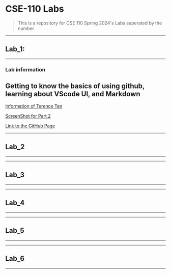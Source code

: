 # CSE-110 Labs 

> This is a repository for CSE 110 Spring 2024's Labs seperated by the number
---------------------------------------------------------------------------------------------
## Lab_1:
---------------------------------------------------------------------------------------------
### Lab information

Getting to know the basics of using github, learning about VScode UI, and Markdown
----------------------------------------------------------------------------------------------
[Information of Terence Tan](Lab-1/index.md)

[ScreenShot for Part 2](Lab-1/ScreenShots.md)

[Link to the GitHub Page](https://terencetan1021.github.io/CSE-110-SP2024/Lab-1/)

---------------------------------------------------------------------------------------------
## Lab_2
-----------------------------------------------------------------------------------------------

-----------------------------------------------------------------------------------------------
## Lab_3
-----------------------------------------------------------------------------------------------

-----------------------------------------------------------------------------------------------
## Lab_4
-----------------------------------------------------------------------------------------------

-----------------------------------------------------------------------------------------------
## Lab_5
-----------------------------------------------------------------------------------------------

-----------------------------------------------------------------------------------------------
## Lab_6
-----------------------------------------------------------------------------------------------
